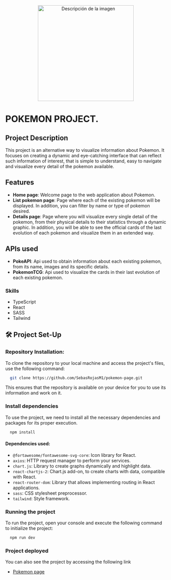 <div align="center">
  <img src="https://images.wikidexcdn.net/mwuploads/esssbwiki/7/77/latest/20111028181540/TituloUniversoPok%C3%A9mon.png" alt="Descripción de la imagen" width="300px"/>
</div>

# POKEMON PROJECT.

## Project Description
This project is an alternative way to visualize information about Pokemon. It focuses on creating a dynamic and eye-catching interface that can reflect such information of interest, that is simple to understand, easy to navigate and visualize every detail of the pokemon available.

## Features

- **Home page**: Welcome page to the web application about Pokemon.
- **List pokemon page**: Page where each of the existing pokemon will be displayed. In addition, you can filter by name or type of pokemon desired.
- **Details page**: Page where you will visualize every single detail of the pokemon, from their physical details to their statistics through a dynamic graphic. In addition, you will be able to see the official cards of the last evolution of each pokemon and visualize them in an extended way.

## APIs used

- **PokeAPI**: Api used to obtain information about each existing pokemon, from its name, images and its specific details.
- **PokemonTCG**: Api used to visualize the cards in their last evolution of each existing pokemon.

### Skills
- TypeScript
- React
- SASS
- Tailwind


## 🛠 Project Set-Up

### Repository Installation:
To clone the repository to your local machine and access the project's files, use the following command:

```bash
  git clone https://github.com/SebasRojasM1/pokemon-page.git
```

This ensures that the repository is available on your device for you to use its information and work on it.

### Install dependencies
To use the project, we need to install all the necessary dependencies and packages for its proper execution.

```bash
  npm install
```

#### Dependencies used:
- `@fortawesome/fontawesome-svg-core`: Icon library for React.
- `axios`: HTTP request manager to perform your services.
- `chart.js`: Library to create graphs dynamically and highlight data.
- `react-chartjs-2`: Chart.js add-on, to create charts with data, compatible with React.
- `react-router-dom`: Library that allows implementing routing in React applications.
- `sass`: CSS stylesheet preprocessor.
- `tailwind`: Style framework.


### Running the project
To run the project, open your console and execute the following command to initialize the project:

```bash
  npm run dev
```

### Project deployed
You can also see the project by accessing the following link

- [Pokemon page](https://www.postman.com/maintenance-operator-95682430/workspace/nestjs/collection/33425968-10cbaeaa-8210-4922-bcf7-ec602c9fe098?action=share&creator=33425968)
